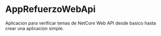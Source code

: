 # AppRefuerzoWebApi
Aplicacion para verificar temas de NetCore Web API desde basico hasta crear una aplicacion simple.
